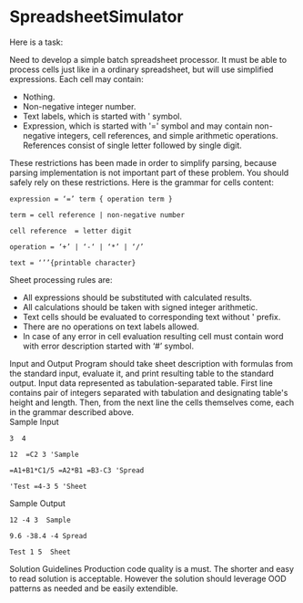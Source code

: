 # SpreadsheetSimulator
Here is a task:

Need to develop a simple batch spreadsheet processor. It must be able to process cells just like in a ordinary spreadsheet, but will use simplified expressions. Each cell may contain: 
- Nothing.
- Non-negative integer number. 
- Text labels, which is started with ' symbol. 
- Expression, which is started with '=' symbol and may contain non-negative integers, cell references, and simple arithmetic operations. References consist of single letter followed by single digit.   

These restrictions has been made in order to simplify parsing, because parsing implementation is not important part of these problem. You should safely rely on these restrictions. Here is the grammar for cells content:  
```
expression = ‘=’ term { operation term }

term = cell reference | non-negative number 

cell reference  = letter digit

operation = ‘+’ | ‘-‘ | ‘*’ | ‘/’ 

text = ‘’’{printable character}  
```

Sheet processing rules are: 
- All expressions should be substituted with calculated results. 
- All calculations should be taken with signed integer arithmetic. 
- Text cells should be evaluated to corresponding text without ' prefix.
- There are no operations on text labels allowed. 
- In case of any error in cell evaluation resulting cell must contain word with error description started with ‘#’ symbol.

Input and Output Program should take sheet description with formulas from the standard input, evaluate it, and print resulting table to the standard output. Input data represented as tabulation-separated table. First line contains pair of integers separated with tabulation and designating table's height and length. Then, from the next line the cells themselves come, each in the grammar described above.  
Sample Input
```
3  4

12  =C2 3 'Sample

=A1+B1*C1/5 =A2*B1 =B3-C3 'Spread

'Test =4-3 5 'Sheet  
```

Sample Output
```
12 -4 3  Sample

9.6 -38.4 -4 Spread

Test 1 5  Sheet  
```

Solution Guidelines
Production code quality is a must. The shorter and easy to read solution is acceptable. However the solution should leverage OOD patterns as needed and be easily extendible.  
